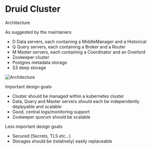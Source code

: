 # Druid Cluster

Architecture

As suggested by the maintainers

- D Data servers, each containing a MiddleManager and a Historical
- Q Query servers, each containing a Broker and a Router
- M Master servers, each containing a Coordinator and an Overlord
- Zookeeper cluster
- Postgres metadata storage
- S3 deep storage

![Architecture](https://druid.apache.org/docs/latest/assets/druid-architecture.png)

Important design goals

- Cluster should be managed within a kubernetes cluster
- Data, Query and Master servers should each be independently deplpyable and scalable
- Good, central logs/monitoring support
- Zookeeper quorum should be scalable

Less important design goals

- Secured (Secrets, TLS etc...)
- Storages should be (relatively) easily replaceable
